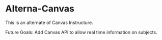# Alterna-Canvas
This is an alternate of Canvas Instructure.


Future Goals: 
Add Canvas API to allow real time information on subjects.
